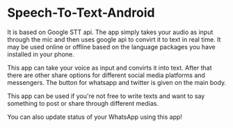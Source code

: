 # Speech-To-Text-Android
It is based on Google STT api. The app simply takes your audio as input through the mic and then uses google api to convirt it to text in real time. It may be used online or offline based on the language packages you have installed in your phone.

This app can take your voice as input and convirts it into text. After that there are other share options for different social media platforms and messengers. The button for whatsapp and twitter is given on the main body.

This app can be used if you're not free to write texts and want to say something to post or share through different medias.

You can also update status of your WhatsApp using this app!
